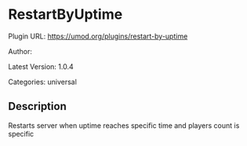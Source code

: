 # RestartByUptime

Plugin URL: https://umod.org/plugins/restart-by-uptime

Author: 

Latest Version: 1.0.4

Categories: universal

## Description

Restarts server when uptime reaches specific time and players count is specific
